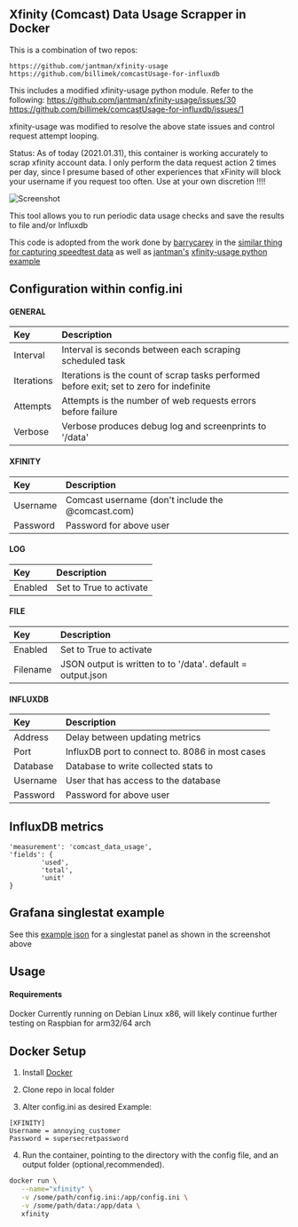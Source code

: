 **Xfinity (Comcast) Data Usage Scrapper in Docker**
------------------------------

This is a combination of two repos:
```
https://github.com/jantman/xfinity-usage
https://github.com/billimek/comcastUsage-for-influxdb
```

This includes a modified xfinity-usage python module. Refer to the following:
https://github.com/jantman/xfinity-usage/issues/30
https://github.com/billimek/comcastUsage-for-influxdb/issues/1

xfinity-usage was modified to resolve the above state issues and control request attempt looping.

Status:
As of today (2021.01.31), this container is working accurately to scrap xfinity account data. I only perform the data request action 2 times per day, since I presume based of other experiences that xFinity will block your username if you request too often. Use at your own discretion !!!!



![Screenshot](images/comcast_grafana_example.png)

This tool allows you to run periodic data usage checks and save the results to file and/or Influxdb




This code is adopted from the work done by [barrycarey](https://github.com/barrycarey) in the [similar thing for capturing speedtest data](https://github.com/barrycarey/Speedtest-for-InfluxDB-and-Grafana) as well as [jantman's](https://github.com/jantman) [xfinity-usage python example](https://github.com/jantman/xfinity-usage)

## Configuration within config.ini

#### GENERAL
|Key            |Description                                                                                                         |
|:--------------|:-------------------------------------------------------------------------------------------------------------------|
|Interval       |Interval is seconds between each scraping scheduled task                                                            |
|Iterations     |Iterations is the count of scrap tasks performed before exit; set to zero for indefinite                            |
|Attempts       |Attempts is the number of web requests errors before failure                                                        |
|Verbose        |Verbose produces debug log and screenprints to '/data'                                                              |
#### XFINITY
|Key            |Description                                                                                                         |
|:--------------|:-------------------------------------------------------------------------------------------------------------------|
|Username       |Comcast username (don't include the @comcast.com)                                                                   |
|Password       |Password for above user  
#### LOG
|Key            |Description                                                                                                         |
|:--------------|:-------------------------------------------------------------------------------------------------------------------|
|Enabled        |Set to True to activate 
#### FILE
|Key            |Description                                                                                                         |
|:--------------|:-------------------------------------------------------------------------------------------------------------------|
|Enabled        |Set to True to activate  
|Filename       |JSON output is written to to '/data'. default = output.json                                                         |
#### INFLUXDB
|Key            |Description                                                                                                         |
|:--------------|:-------------------------------------------------------------------------------------------------------------------|
|Address        |Delay between updating metrics                                                                                      |
|Port           |InfluxDB port to connect to.  8086 in most cases                                                                    |
|Database       |Database to write collected stats to                                                                                |
|Username       |User that has access to the database                                                                                |
|Password       |Password for above user                                                                                             |



## InfluxDB metrics
```
'measurement': 'comcast_data_usage',
'fields': {
		'used',
		'total',
		'unit'
}
```

## Grafana singlestat example
See this [example json](example.json) for a singlestat panel as shown in the screenshot above

## Usage



#### Requirements

Docker
Currently running on Debian Linux x86, will likely continue further testing on Raspbian for arm32/64 arch

## Docker Setup

1. Install [Docker](https://www.docker.com/)

2. Clone repo in local folder

3. Alter config.ini as desired
Example:
```
[XFINITY]
Username = annoying_customer
Password = supersecretpassword
```

4. Run the container, pointing to the directory with the config file, and an output folder (optional,recommended).
```bash
docker run \
   --name="xfinity" \
   -v /some/path/config.ini:/app/config.ini \
   -v /some/path/data:/app/data \
   xfinity 
```
